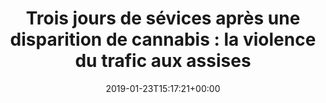 ---
title: "Trois jours de sévices après une disparition de cannabis : la violence du trafic aux assises"
date: 2019-01-23T15:17:21+00:00
concerned:
  - morgane-le-hir
press:
  title: Paris Match
  url: https://www.parismatch.com/Actu/Faits-divers/Trois-jours-de-sevices-apres-une-disparition-de-cannabis-la-violence-du-trafic-aux-assises-1601210
---
